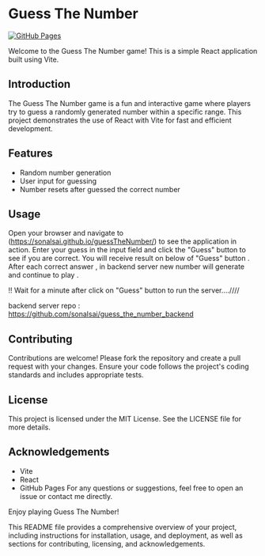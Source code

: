 # Guess The Number

[![GitHub Pages](https://img.shields.io/badge/GitHub-Pages-blue)](https://sonalsai.github.io/guessTheNumber/) 

Welcome to the Guess The Number game! This is a simple React application built using Vite.

## Introduction

The Guess The Number game is a fun and interactive game where players try to guess a randomly generated number within a specific range. This project demonstrates the use of React with Vite for fast and efficient development.

## Features

- Random number generation
- User input for guessing
- Number resets after guessed the correct number

## Usage
Open your browser and navigate to (https://sonalsai.github.io/guessTheNumber/) to see the application in action. Enter your guess in the input field and click the "Guess" button to see if you are correct. You will receive result on below of "Guess" button . After each correct answer , in backend server new number will generate and continue to play . 

!! Wait for a minute after click on "Guess" button to run the server....////

backend server repo : https://github.com/sonalsai/guess_the_number_backend

## Contributing
Contributions are welcome! Please fork the repository and create a pull request with your changes. Ensure your code follows the project's coding standards and includes appropriate tests.

## License
This project is licensed under the MIT License. See the LICENSE file for more details.

## Acknowledgements
- Vite
- React
- GitHub Pages
For any questions or suggestions, feel free to open an issue or contact me directly.

Enjoy playing Guess The Number!



This README file provides a comprehensive overview of your project, including instructions for installation, usage, and deployment, as well as sections for contributing, licensing, and acknowledgements.

